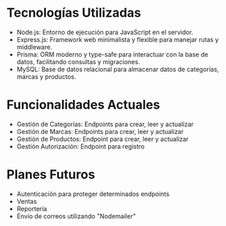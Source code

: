 # Tecnologías Utilizadas
- Node.js: Entorno de ejecución para JavaScript en el servidor.
- Express.js: Framework web minimalista y flexible para manejar rutas y middleware.
- Prisma: ORM moderno y type-safe para interactuar con la base de datos, facilitando consultas y migraciones.
- MySQL: Base de datos relacional para almacenar datos de categorías, marcas y productos.

# Funcionalidades Actuales
- Gestión de Categorías: Endpoints para crear, leer y actualizar
- Gestión de Marcas: Endpoints para crear, leer y actualizar
- Gestión de Productos: Endpoint para crear, leer y actualizar
- Gestión Autorización: Endpoint para registro

# Planes Futuros
- Autenticación para proteger determinados endpoints
- Ventas
- Reportería
- Envío de correos utilizando "Nodemailer"
